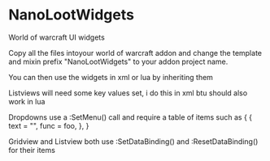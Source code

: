 # NanoLootWidgets

World of warcraft UI widgets

Copy all the files intoyour world of warcraft addon and change the template and mixin prefix "NanoLootWidgets" to your addon project name.

You can then use the widgets in xml or lua by inheriting them

Listviews will need some key values set, i do this in xml btu should also work in lua

Dropdowns use a :SetMenu() call and require a table of items such as { { text = "", func = foo, }, }

Gridview and Listview both use :SetDataBinding() and :ResetDataBinding() for their items
